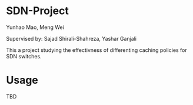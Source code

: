 # SDN-Project
Yunhao Mao, Meng Wei

Supervised by: Sajad Shirali-Shahreza, Yashar Ganjali

This a project studying the effectivness of differenting caching policies for SDN switches.

# Usage
TBD
